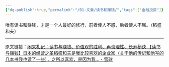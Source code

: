 ```yaml
---
{"dg-publish":true,"permalink":"/B1-文章/读书和赚钱/","tags":["金融投资"]}
---
```



唯有读书和赚钱，才是一个人最好的修行，前者使人不惑，后者使人不屈。（稻盛和夫）

---

原文链接：[闲来札记：读书与赚钱、价值观的胜利、再谈理性、长寿秘诀 【读书与赚钱】日本的经营之圣稻盛和夫是我比较喜欢的企业家（关于他的传记和他写的几本书我也读了一些），之所以喜欢，是因为我... - 雪球](https://xueqiu.com/3491303582/255111200)
